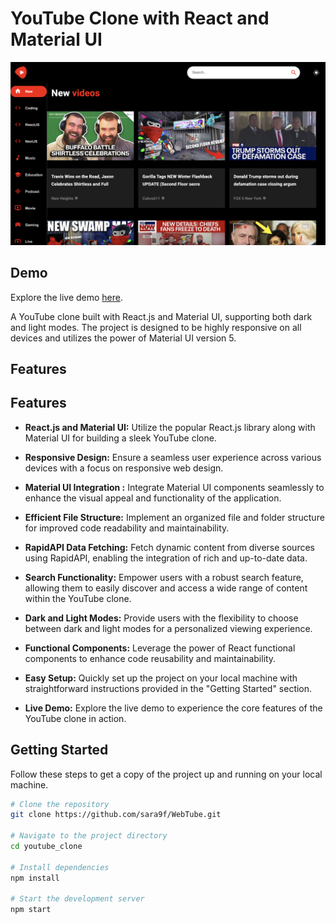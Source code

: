 # YouTube Clone with React and Material UI

![YouTube Clone](youtubeClone.png)


## Demo

Explore the live demo [here](https://webtube-yt.netlify.app).


A YouTube clone built with React.js and Material UI, supporting both dark and light modes. The project is designed to be highly responsive on all devices and utilizes the power of Material UI version 5.

## Features

## Features

- **React.js and Material UI:** Utilize the popular React.js library along with Material UI for building a sleek YouTube clone.

- **Responsive Design:** Ensure a seamless user experience across various devices with a focus on responsive web design.

- **Material UI Integration :** Integrate Material UI components seamlessly to enhance the visual appeal and functionality of the application.

- **Efficient File Structure:** Implement an organized file and folder structure for improved code readability and maintainability.

- **RapidAPI Data Fetching:** Fetch dynamic content from diverse sources using RapidAPI, enabling the integration of rich and up-to-date data.

- **Search Functionality:** Empower users with a robust search feature, allowing them to easily discover and access a wide range of content within the YouTube clone.

- **Dark and Light Modes:** Provide users with the flexibility to choose between dark and light modes for a personalized viewing experience.

- **Functional Components:** Leverage the power of React functional components to enhance code reusability and maintainability.

- **Easy Setup:** Quickly set up the project on your local machine with straightforward instructions provided in the "Getting Started" section.

- **Live Demo:** Explore the live demo to experience the core features of the YouTube clone in action.

## Getting Started

Follow these steps to get a copy of the project up and running on your local machine.

```bash
# Clone the repository
git clone https://github.com/sara9f/WebTube.git

# Navigate to the project directory
cd youtube_clone

# Install dependencies
npm install

# Start the development server
npm start
```
